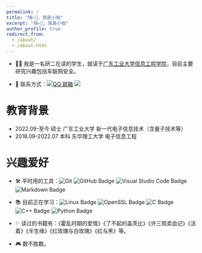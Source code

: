 ```yaml
---
permalink: /
title: "嗨~👋，我是小咖"
excerpt: "嗨~👋，我是小咖"
author_profile: true
redirect_from: 
  - /about/
  - /about.html
---
```

* 👨‍💼 我是一名研二在读的学生，就读于[广东工业大学信息工程学院](https://www.gdut.edu.cn/)，目前主要研究兴趣包括车联网安全。

* 📧 联系方式：<a href="mailto:1756256417@qq.com"><img src="https://img.shields.io/badge/QQ%20Mail-000000?logo=tencent-qq&logoColor=white" alt="QQ 邮箱" /></a>
<a href="https://blog.csdn.net/qq_51348866/"><img src="https://img.shields.io/badge/CSDN-论坛-c32136" /></a>


教育背景
======
* 2022.09-至今  硕士  广东工业大学  新一代电子信息技术（含量子技术等）
* 2018.09-2022.07  本科  东华理工大学  电子信息工程


兴趣爱好
======
* 🛠️ 平时用的工具：![Git](https://img.shields.io/badge/-Git-000000?logo=git&logoColor=FF7043) ![GitHub Badge](https://img.shields.io/badge/GitHub-181717?logo=github&logoColor=fff&style=flat) ![Visual Studio Code Badge](https://img.shields.io/badge/Visual%20Studio%20Code-007ACC?logo=visualstudiocode&logoColor=fff&style=flat) ![Markdown Badge](https://img.shields.io/badge/Markdown-3776AB?logo=markdown&logoColor=fff&style=flat)

* 📚 目前正在学习：![Linux Badge](https://img.shields.io/badge/Linux-FCC624?logo=linux&logoColor=000&style=flat) ![OpenSSL Badge](https://img.shields.io/badge/OpenSSL-721412?logo=openssl&style=flar) ![C Badge](https://img.shields.io/badge/C-A8B9CC?logo=c&logoColor=fff&style=flat) ![C++ Badge](https://img.shields.io/badge/C%2B%2B-00599C?logo=cplusplus&logoColor=fff&style=flat) ![Python Badge](https://img.shields.io/badge/Python-3776AB?logo=python&logoColor=fff&style=flat) 

* ✨ 读过的书籍有：《霍乱时期的爱情》《了不起的盖茨比》《许三观卖血记》《活着》《半生缘》《红玫瑰与白玫瑰》《红与黑》等。

* 🎮 数不胜数。